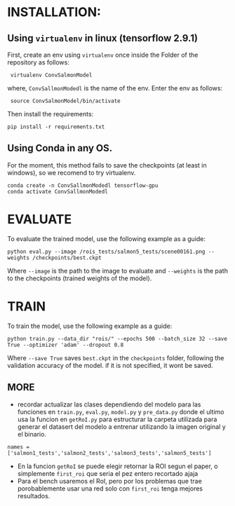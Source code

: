 
# INSTALLATION:

## Using `virtualenv` in linux (tensorflow 2.9.1)


First, create an env using `virtualenv` once inside the Folder of the repository as follows:

```
 virtualenv ConvSalmonModel
```

where, `ConvSallmonModedl` is the name of the env.
Enter the env as follows:

```
 source ConvSalmonModel/bin/activate
```
Then install the requirements:

```
pip install -r requirements.txt
```

## Using Conda in any OS.
For the moment, this method fails to save the checkpoints (at least in windows), so we recomend to try virtualenv.

  ```
  conda create -n ConvSallmonModedl tensorflow-gpu
  conda activate ConvSallmonModedl
  ```


#  EVALUATE
To evaluate the trained model, use the following example as a guide:
```
python eval.py --image /rois_tests/salmon5_tests/scene00161.png --weights /checkpoints/best.ckpt
```

Where  `--image` is the path to the image to evaluate and  `--weights` is the path to the checkpoints (trained weights of the model).

# TRAIN
To train the model, use the following example as a guide:
```
python train.py --data_dir "rois/" --epochs 500 --batch_size 32 --save True --optimizer 'adam' --dropout 0.8
```

Where `--save True` saves `best.ckpt` in the `checkpoints` folder, following the validation accuracy of the model. if it is not specified, it wont be saved.


## MORE
* recordar actualizar las clases dependiendo del modelo para las funciones en `train.py`,       `eval.py`, `model.py` y `pre_data.py` donde el ultimo usa la funcion en `getRoI.py` para estructurar la carpeta utilizada para generar el datasert del modelo a entrenar utilizando la imagen original y el binario.
```
names = ['salmon1_tests','salmon2_tests','salmon3_tests','salmon5_tests']
```
* En la funcion `getRoI` se puede elegir retornar la ROI segun el paper, o simplemente `first_roi` que seria el pez entero recortado ajaja
* Para el bench usaremos el RoI, pero por los problemas que trae porobablemente usar una red solo con `first_roi` tenga mejores resultados.

